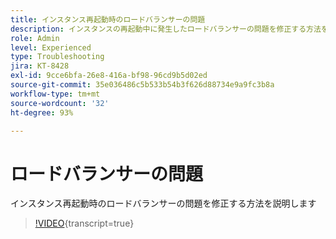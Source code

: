 ```yaml
---
title: インスタンス再起動時のロードバランサーの問題
description: インスタンスの再起動中に発生したロードバランサーの問題を修正する方法を説明します
role: Admin
level: Experienced
type: Troubleshooting
jira: KT-8428
exl-id: 9cce6bfa-26e8-416a-bf98-96cd9b5d02ed
source-git-commit: 35e036486c5b533b54b3f626d88734e9a9fc3b8a
workflow-type: tm+mt
source-wordcount: '32'
ht-degree: 93%

---
```


# ロードバランサーの問題

インスタンス再起動時のロードバランサーの問題を修正する方法を説明します
>[!VIDEO](https://video.tv.adobe.com/v/335984?quality=12&learn=on){transcript=true}
